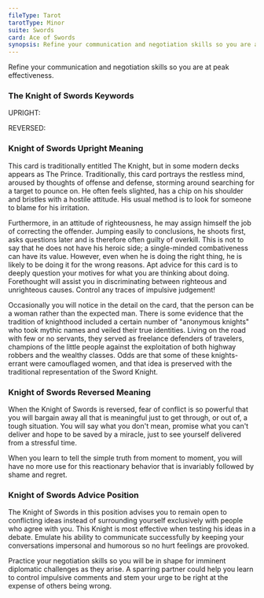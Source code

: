 ```yaml
---
fileType: Tarot
tarotType: Minor
suite: Swords
card: Ace of Swords
synopsis: Refine your communication and negotiation skills so you are at peak effectiveness.
---
```

Refine your communication and negotiation skills so you are at peak effectiveness.

### The Knight of Swords Keywords

UPRIGHT: 

REVERSED: 

### Knight of Swords Upright Meaning

This card is traditionally entitled The Knight, but in some modern decks appears as The Prince. Traditionally, this card portrays the restless mind, aroused by thoughts of offense and defense, storming around searching for a target to pounce on. He often feels slighted, has a chip on his shoulder and bristles with a hostile attitude. His usual method is to look for someone to blame for his irritation.

Furthermore, in an attitude of righteousness, he may assign himself the job of correcting the offender. Jumping easily to conclusions, he shoots first, asks questions later and is therefore often guilty of overkill. This is not to say that he does not have his heroic side; a single-minded combativeness can have its value. However, even when he is doing the right thing, he is likely to be doing it for the wrong reasons. Apt advice for this card is to deeply question your motives for what you are thinking about doing. Forethought will assist you in discriminating between righteous and unrighteous causes. Control any traces of impulsive judgement!

Occasionally you will notice in the detail on the card, that the person can be a woman rather than the expected man. There is some evidence that the tradition of knighthood included a certain number of "anonymous knights" who took mythic names and veiled their true identities. Living on the road with few or no servants, they served as freelance defenders of travelers, champions of the little people against the exploitation of both highway robbers and the wealthy classes. Odds are that some of these knights-errant were camouflaged women, and that idea is preserved with the traditional representation of the Sword Knight.

### Knight of Swords Reversed Meaning

When the Knight of Swords is reversed, fear of conflict is so powerful that you will bargain away all that is meaningful just to get through, or out of, a tough situation. You will say what you don't mean, promise what you can't deliver and hope to be saved by a miracle, just to see yourself delivered from a stressful time.

When you learn to tell the simple truth from moment to moment, you will have no more use for this reactionary behavior that is invariably followed by shame and regret.

### Knight of Swords Advice Position

The Knight of Swords in this position advises you to remain open to conflicting ideas instead of surrounding yourself exclusively with people who agree with you. This Knight is most effective when testing his ideas in a debate. Emulate his ability to communicate successfully by keeping your conversations impersonal and humorous so no hurt feelings are provoked.

Practice your negotiation skills so you will be in shape for imminent diplomatic challenges as they arise. A sparring partner could help you learn to control impulsive comments and stem your urge to be right at the expense of others being wrong.
